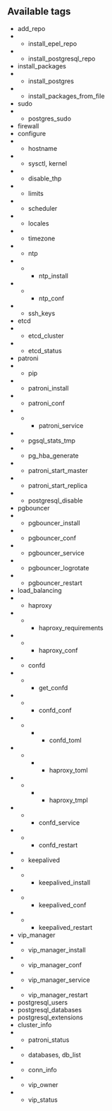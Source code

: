
## Available tags

- add_repo
- - install_epel_repo
- - install_postgresql_repo
- install_packages
- - install_postgres
- - install_packages_from_file
- sudo
- - postgres_sudo
- firewall
- configure
- - hostname
- - sysctl, kernel
- - disable_thp
- - limits
- - scheduler
- - locales
- - timezone
- - ntp
- - - ntp_install
- - - ntp_conf
- - ssh_keys
- etcd
- - etcd_cluster
- - etcd_status
- patroni
- - pip
- - patroni_install
- - patroni_conf
- - - patroni_service
- - pgsql_stats_tmp
- - pg_hba_generate
- - patroni_start_master
- - patroni_start_replica
- - postgresql_disable
- pgbouncer
- - pgbouncer_install
- - pgbouncer_conf
- - pgbouncer_service
- - pgbouncer_logrotate
- - pgbouncer_restart
- load_balancing
- - haproxy
- - - haproxy_requirements
- - - haproxy_conf
- - confd
- - - get_confd
- - - confd_conf
- - - - confd_toml
- - - - haproxy_toml
- - - - haproxy_tmpl
- - - confd_service
- - - confd_restart
- - keepalived
- - - keepalived_install
- - - keepalived_conf
- - - keepalived_restart
- vip_manager
- - vip_manager_install
- - vip_manager_conf
- - vip_manager_service
- - vip_manager_restart
- postgresql_users
- postgresql_databases
- postgresql_extensions
- cluster_info
- - patroni_status
- - databases, db_list
- - conn_info
- - vip_owner
- - vip_status
